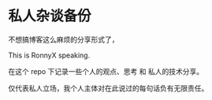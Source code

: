 # 私人杂谈备份

不想搞博客这么麻烦的分享形式了，

This is RonnyX speaking.

在这个 repo 下记录一些个人的观点、思考 和 私人的技术分享。

仅代表私人立场，我个人主体对在此说过的每句话负有无限责任。

